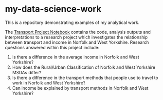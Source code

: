 # my-data-science-work
This is a repository demonstrating examples of my analytical work. 







The [Transport Project Notebook](transport-project.ipynb) contains the code, analysis outputs and interpretations to a research project which investigates the relationship between transport and income in Norfolk and West Yorkshire. Research questions answered within this project include:
   1. Is there a difference in the average income in Norfolk and West Yorkshire?
   2. How does the Rural/Urban Classification of Norfolk and West Yorkshire MSOAs differ?
   3. Is there a difference in the transport methods that people use to travel to work in Norfolk and West Yorkshire?
   4. Can income be explained by transport methods in Norfolk and West Yorkshire?

